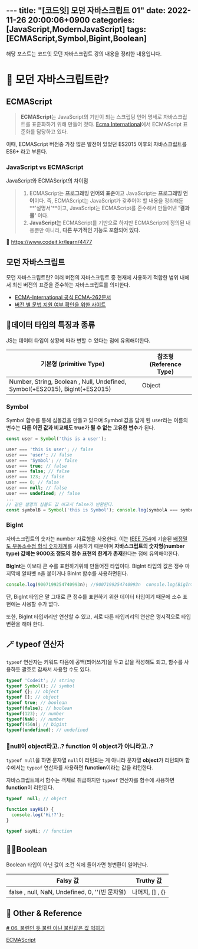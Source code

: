 ﻿﻿---
title: "[코드잇] 모던 자바스크립트 01"
date: 2022-11-26 20:00:06+0900
categories: [JavaScript,ModernJavaScript]
tags: [ECMAScript,Symbol,Bigint,Boolean]
---
해당 포스트는 코드잇 모던 자바스크립트 강의 내용을 정리한 내용입니다.

# **👀 모던 자바스크립트란?**
    
## ECMAScript

> **ECMAScript**는 JavaScript의 기반이 되는 스크립팅 언어 명세로 자바스크립트를 표준화하기 위해 만들어 졌다. [Ecma International](https://www.ecma-international.org/)에서 ECMAScript 표준화를 담당하고 있다.

이때, ECMAScript 버전중 가장 많은 발전이 있었던 ES2015 이후의 자바스크립트를 ES6+ 라고 부른다.

### JavaScript vs ECMAScript

JavaScript와 ECMAScript의 차이점
> 1. ECMAScript는 **프로그래밍 언어의 표준**이고 JavaScript는 **프로그래밍 언어**이다. 즉,  ECMAScript는 JavaScript가 갖추어야 할 내용을 정리해둔 **'설명서'**이고, JavaScript는 ECMAScript를 준수해서 만들어낸 **'결과물'** 이다.  
> 2. **JavaScript는** ECMAScript를 기반으로 하지만 ECMAScript에 정의된 내용뿐만 아니라, **다른 부가적인 기능도 포함되어 있다.**

🔗 https://www.codeit.kr/learn/4477
</div>  </details>

## 모던 자바스크립트

모던 자바스크립트란? 여러 버전의 자바스크립트 중 현재에 사용하기 적합한 범위 내에서 최신 버전의 표준을 준수하는 자바스크립트를 의미한다.

-   [ECMA-International 공식 ECMA-262문서](https://www.ecma-international.org/publications/standards/Ecma-262.htm)
- [버전 별 문법 지원 여부 확인을 위한 사이트](https://caniuse.com/)

## 🧩데이터 타입의 특징과 종류

JS는 데이터 타입이 상황에 따라 변할 수 있다는 점에 유의해야한다.

|기본형 (primitive Type)|참조형(Reference Type)  |
|--|--|
| Number, String, Boolean , Null, Undefined, Symbol(+ES2015), BigInt(+ES2015) |  Object|

### Symbol
Symbol 함수를 통해 심볼값을 만들고 있으며 Symbol 값을 담게 된 user라는 이름의 변수는 **다른 어떤 값과 비교해도 true가 될 수 없는 고유한 변수**가 된다.

```js
const user = Symbol('this is a user');

user === 'this is user'; // false
user === 'user'; // false
user === 'Symbol'; // false
user === true; // false
user === false; // false
user === 123; // false
user === 0; // false
user === null; // false
user === undefined; // false
...
// 같은 설명의 심볼도 값 비교시 false가 반환된다.
const symbolB = Symbol('this is Symbol'); console.log(symbolA === symbolB); // false
```
### BigInt
자바스크립트의 숫자는 number 자료형을 사용한다.  이는 [IEEE 754](https://ko.wikipedia.org/wiki/IEEE_754)에 기술된 [배정밀도 부동소수점 형식 숫자체계](https://ko.wikipedia.org/wiki/%EB%B6%80%EB%8F%99%EC%86%8C%EC%88%98%EC%A0%90)를 사용하기 때문이며 **자바스크립트의 숫자형(number type) 값에는 9000조 정도의 정수 표현의 한계가 존재**한다는 점에 유의해야한다.

**BigInt**는 이보다 큰 수를 표현하기위해 만들어진 타입이다.
BigInt 타입의 값은 정수 마지막에 알파벳 n을 붙이거나 BinInt 함수를 사용하면된다.
```js
console.log(9007199254740993n); //9007199254740993n  console.log(BigInt(9007199254740993)); //9007199254740993
```
단,  BigInt 타입은 말 그대로 큰 정수를 표현하기 위한 데이터 타입이기 때문에 소수 표현에는 사용할 수가 없다.

또한, BigInt 타입끼리만 연산할 수 있고, 서로 다른 타입끼리의 연산은 명시적으로 타입 변환을 해야 한다.

## 🪄 typeof 연산자
`typeof` 연산자는 키워드 다음에 공백(띄어쓰기)을 두고 값을 작성해도 되고, 함수를 사용하듯 괄호로 감싸서 사용할 수도 있다.
```js
typeof 'Codeit'; // string
typeof Symbol(); // symbol
typeof {}; // object
typeof []; // object
typeof true; // boolean
typeof(false); // boolean
typeof(123); // number
typeof(NaN); // number
typeof(456n); // bigint
typeof(undefined); // undefined
```

### 🤔null이 object라고..? function 이 object가 아니라고..?
`typeof null`을 하면 문자열 `null`이 리턴되는 게 아니라 문자열 **object**가 리턴되며 함수에서는 `typeof` 연산자를 사용하면 **function**이라는 값을 리턴한다.

자바스크립트에서 함수는 객체로 취급하지만 `typeof` 연산자를 함수에 사용하면 **function**이 리턴된다.
```js
typeof  null; // object

function sayHi() {
  console.log('Hi!?');
}

typeof sayHi; // function
```
	
## 👩‍💻Boolean

Boolean 타입이 아닌 값이 조건 식에 들어가면 형변환이 일어난다.

|Falsy 값|Truthy 값  |
|--|--|
| false , null, NaN, Undefined, 0, ''(빈 문자열) |  나머지, [] , {} |

## 📌 Other & Reference

[# 06. 불린인 듯 불린 아닌 불린같은 값 익히기](https://www.codeit.kr/learn/4483)

[ECMAScript](https://developer.mozilla.org/ko/docs/Glossary/ECMAScript)
